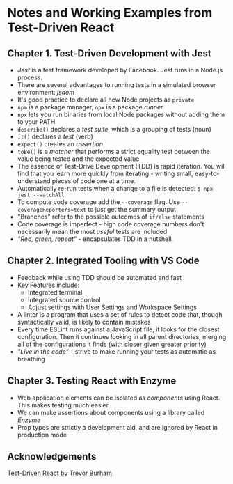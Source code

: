 # Notes and Working Examples from Test-Driven React

## Chapter 1. Test-Driven Development with Jest
  - *Jest* is a test framework developed by Facebook. Jest runs in a Node.js process.
  - There are several advantages to running tests in a simulated browser environment: *jsdom*
  - It's good practice to declare all new Node projects as `private`
  - `npm` is a package manager, `npx` is a package *runner*
  - `npx` lets you run binaries from local Node packages without adding them to your PATH
  - `describe()` declares a *test suite*, which is a grouping of tests (noun)
  - `it()` declares a *test* (verb)
  - `expect()` creates an *assertion*
  - `toBe()` is a *matcher* that performs a strict equality test between the value being tested and the expected value
  - The essence of Test-Drive Development (TDD) is rapid iteration. You will find that you learn more quickly from iterating - writing small, easy-to-understand pieces of code one at a time.
  - Automatically re-run tests when a change to a file is detected: `$ npx jest --watchAll`
  - To compute code coverage add the `--coverage` flag. Use `--coverageReporters=text` to just get the summary output
  - "Branches" refer to the possible outcomes of `if/else` statements
  - Code coverage is imperfect - high code coverage numbers don't necessarily mean the most *useful* tests are included
  - *"Red, green, repeat"* - encapsulates TDD in a nutshell.

## Chapter 2. Integrated Tooling with VS Code
  - Feedback while using TDD should be automated and fast
  - Key Features include:
    - Integrated terminal
    - Integrated source control
    - Adjust settings with User Settings and Workspace Settings
  - A linter is a program that uses a set of rules to detect code that, though syntactically valid, is likely to contain mistakes
  - Every time ESLint runs against a JavaScript file, it looks for the closest configuration. Then it continues looking in all parent directories, merging all of the configurations it finds (with closer given greater priority)
  - *"Live in the code"* - strive to make running your tests as automatic as breathing

## Chapter 3. Testing React with Enzyme
  - Web application elements can be isolated as *components* using React. This makes testing much easier
  - We can make assertions about components using a library called *Enzyme*
  - Prop types are strictly a development aid, and are ignored by React in production mode

## Acknowledgements
[Test-Driven React by Trevor Burham](https://pragprog.com/book/tbreact/test-driven-react)
